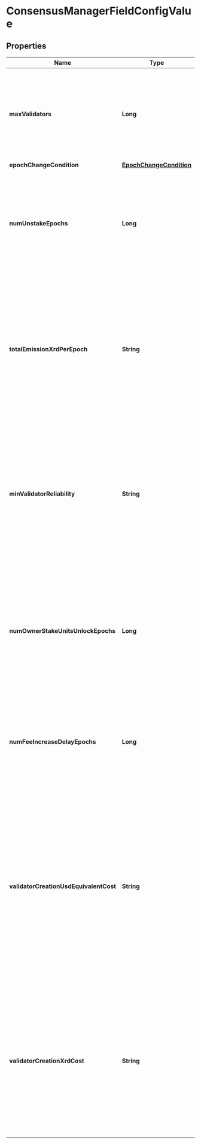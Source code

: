 

# ConsensusManagerFieldConfigValue


## Properties

| Name | Type | Description | Notes |
|------------ | ------------- | ------------- | -------------|
|**maxValidators** | **Long** | An integer between &#x60;0&#x60; and &#x60;10^10&#x60;, specifying the maximum number of validators in the active validator set.  |  |
|**epochChangeCondition** | [**EpochChangeCondition**](EpochChangeCondition.md) |  |  |
|**numUnstakeEpochs** | **Long** | An integer between &#x60;0&#x60; and &#x60;10^10&#x60;, specifying the minimum number of epochs before an unstaker can withdraw their XRD.  |  |
|**totalEmissionXrdPerEpoch** | **String** | A string-encoded fixed-precision decimal to 18 decimal places. A decimal is formed of some signed integer &#x60;m&#x60; of attos (&#x60;10^(-18)&#x60;) units, where &#x60;-2^(192 - 1) &lt;&#x3D; m &lt; 2^(192 - 1)&#x60;.  |  |
|**minValidatorReliability** | **String** | A string-encoded fixed-precision decimal to 18 decimal places. A decimal is formed of some signed integer &#x60;m&#x60; of attos (&#x60;10^(-18)&#x60;) units, where &#x60;-2^(192 - 1) &lt;&#x3D; m &lt; 2^(192 - 1)&#x60;.  |  |
|**numOwnerStakeUnitsUnlockEpochs** | **Long** | An integer between &#x60;0&#x60; and &#x60;10^10&#x60;, specifying the minimum number of epochs before an owner can take their stake units after attempting to withdraw them.  |  |
|**numFeeIncreaseDelayEpochs** | **Long** | An integer between &#x60;0&#x60; and &#x60;10^10&#x60;, specifying the minimum number of epochs before a fee increase takes effect.  |  |
|**validatorCreationUsdEquivalentCost** | **String** | The defining decimal cost of a validator in USD. This is turned into an XRD cost through the current protocol-based USD/XRD multiplier. A decimal is formed of some signed integer &#x60;m&#x60; of attos (&#x60;10^(-18)&#x60;) units, where &#x60;-2^(192 - 1) &lt;&#x3D; m &lt; 2^(192 - 1)&#x60;.  |  |
|**validatorCreationXrdCost** | **String** | The decimal amount of XRD required to be passed in a bucket to create a validator. A decimal is formed of some signed integer &#x60;m&#x60; of attos (&#x60;10^(-18)&#x60;) units, where &#x60;-2^(192 - 1) &lt;&#x3D; m &lt; 2^(192 - 1)&#x60;.  |  |



